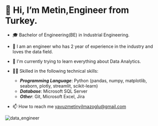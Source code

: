 # 👋 Hi, I’m Metin,Engineer from Turkey.
- 🎓 Bachelor of Engineering(BE) in Industrial Engineering. 
- 🧑 I am an engineer who has 2 year of experience in the industry and loves the data field. 
- 🌱 I'm currently trying to learn everything about Data Analytics.

- 💪🏽 Skilled in the following technical skills:
    * **_Programming Language_**: Python (pandas, numpy, matplotlib, seaborn, plotly, streamlit, scikit-learn)
    * **_Database_**: Microsoft SQL Server
    * **_Other_**: Git, Microsoft Excel, Jira
 


- 📫 How to reach me yavuzmetinyilmazoglu@gmail.com



![data_engineer](https://github.com/ymetinyilmazoglu/ymetinyilmazoglu/assets/136450475/0cd105b1-8dc8-4a74-a104-f2d4839f21b3)
